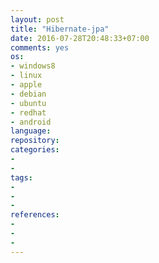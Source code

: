 ```yaml
---
layout: post
title: "Hibernate-jpa"
date: 2016-07-28T20:48:33+07:00
comments: yes
os:
- windows8
- linux
- apple
- debian
- ubuntu
- redhat
- android
language: 
repository: 
categories:
- 
- 
tags:
- 
- 
- 
references:
- 
- 
-
---
```


